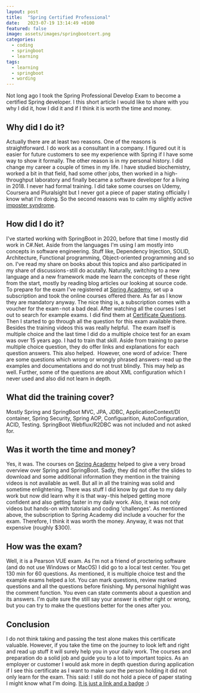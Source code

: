 ```yaml
---
layout: post
title:  "Spring Certified Professional"
date:   2023-07-19 13:14:49 +0100
featured: false
image: assets/images/springbootcert.png
categories:
  - coding
  - springboot
  - learning
tags:
  - learning
  - springboot
  - wording
---
```


Not long ago I took the Spring Professional Develop Exam to become a certified Spring developer. I this short article I would like to share with you why I did it, how I did it and if I think it is worth the time and money.

## Why did I do it?
Actually there are at least two reasons. One of the reasons is straightforward. I do work as a consultant in a company. I figured out it is easier for future customers to see my experience with Spring if I have some way to show it formally. The other reason is in my personal history. I did change my career a couple of times in my life. I have studied biochemistry, worked a bit in that field, had some other jobs, then worked in a high-throughput laboratory and finally became a software developer for a living in 2018. I never had formal training. I did take some courses on Udemy, Coursera and Pluralsight but I never got a piece of paper stating officially I know what I'm doing. So the second reasons was to calm my slightly active [imposter syndrome](https://en.wikipedia.org/wiki/Impostor_syndrome).

## How did I do it?
I've started working with SpringBoot in 2020, before that time I mostly did work in C#.Net. Aside from the languages I'm using I am mostly into concepts in software engineering. Stuff like, Dependency Injection, SOLID, Architecture, Functional programming, Object-oriented programming and so on. I've read my share on books about this topics and also participated in my share of discussions - still do acutally. Naturally, switching to a new language and a new framework made me learn the concepts of these right from the start, mostly by reading blog articles our looking at source code.
To prepare for the exam I've registered at [Spring Academy](https://spring.academy/), set up a subscription and took the online courses offered there. As far as I know they are mandatory anyway. The nice thing is, a subscription comes with a voucher for the exam - not a bad deal.
After watching all the courses I set out to search for example exams. I did find them at [Certificate Questions](https://www.certification-questions.com/). Then I started to go through all the question for this exam available there. Besides the training videos this was really helpful. 
The exam itself is multiple choice and the last time I did do a multiple choice test for an exam was over 15 years ago. I had to train that skill. Aside from training to parse multiple choice question, they do offer links and explanations for each question answers. This also helped. 
However, one word of advice: There are some questions which wrong or wrongly phrased answers - read up the examples and documentations and do not trust blindly. This may help as well. Further, some of the questions are about XML configuration which I never used and also did not learn in depth.

## What did the training cover?
Mostly Spring and SpringBoot MVC, JPA, JDBC, ApplicationContext/DI container, Spring Security, Spring AOP, Configuarition, AutoConfiguration, ACID, Testing. SpringBoot Webflux/R2DBC was not included and not asked for.

## Was it worth the time and money?
Yes, it was. The courses on [Spring Academy](https://spring.academy/) helped to give a very broad overview over Spring and SpringBoot. Sadly, they did not offer the slides to download and some additional information they mention in the training videos is not available as well. But all in all the training was solid and sometime enlightening. There was stuff I did know by gut due to my daily work but now did learn why it is that way - this helped getting more confident and also getting faster in my daily work. Also, it was not only videos but hands-on with tutorials and coding 'challenges'.
As mentioned above, the subscription to Spring Academy did include a voucher for the exam. Therefore, I think it was worth the money. Anyway, it was not that expensive (roughly $300).

## How was the exam?
Well, it is a Pearson VUE exam. As I'm not a friend of proctering software (and do not use Windows or MacOS) I did go to a local test center. You get 130 min for 60 questions. As mentioned, it is multiple choice test and the example exams helped a lot. You can mark questions, review marked questions and all the questions before finishing. My personal highlight was the comment function. You even can state comments about a question and its answers. I'm quite sure the still say your answer is either right or wrong, but you can try to make the questions better for the ones after you.

## Conclusion
I do not think taking and passing the test alone makes this certificate valuable. However, if you take the time on the journey to look left and right and read up stuff it will surely help you in your daily work. The courses and preparation do a solid job and guide you to a lot to important topics.
As an employer or customer I would ask more in depth question during application if I see this certificate as I want to make sure the person holding it did not only learn for the exam.
This said: I still do not hold a piece of paper stating I might know what I'm doing. [It is just a link and a badge](https://www.credly.com/badges/512cdd6a-7cb4-4695-a251-6ca6ab421b26/public_url) ;)